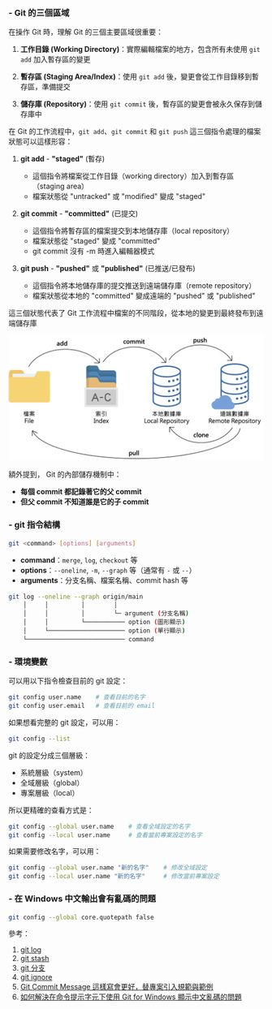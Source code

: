 ### - Git 的三個區域

在操作 Git 時，理解 Git 的三個主要區域很重要：

1. **工作目錄 (Working Directory)**：實際編輯檔案的地方，包含所有未使用 `git add` 加入暫存區的變更

2. **暫存區 (Staging Area/Index)**：使用 `git add` 後，變更會從工作目錄移到暫存區，準備提交

3. **儲存庫 (Repository)**：使用 `git commit` 後，暫存區的變更會被永久保存到儲存庫中

在 Git 的工作流程中，`git add`、`git commit` 和 `git push` 這三個指令處理的檔案狀態可以這樣形容：

1. **git add** - **"staged"** (暫存)

   - 這個指令將檔案從工作目錄（working directory）加入到暫存區（staging area）
   - 檔案狀態從 "untracked" 或 "modified" 變成 "staged"

2. **git commit** - **"committed"** (已提交)

   - 這個指令將暫存區的檔案提交到本地儲存庫（local repository）
   - 檔案狀態從 "staged" 變成 "committed"
   - git commit 沒有 -m 時進入編輯器模式

3. **git push** - **"pushed"** 或 **"published"** (已推送/已發布)
   - 這個指令將本地儲存庫的提交推送到遠端儲存庫（remote repository）
   - 檔案狀態從本地的 "committed" 變成遠端的 "pushed" 或 "published"

這三個狀態代表了 Git 工作流程中檔案的不同階段，從本地的變更到最終發布到遠端儲存庫

![WFg26IS.png](pictures/WFg26IS.png)

額外提到， Git 的內部儲存機制中：

- **每個 commit 都記錄著它的父 commit**
- **但父 commit 不知道誰是它的子 commit**

### - git 指令結構

```bash
git <command> [options] [arguments]
```

- **command**：`merge`, `log`, `checkout` 等
- **options**：`--oneline`, `-m`, `--graph` 等（通常有 `-` 或 `--`）
- **arguments**：分支名稱、檔案名稱、commit hash 等

```bash
git log --oneline --graph origin/main
    │     │         │        │
    │     │         │        └─ argument (分支名稱)
    │     │         └─────────── option (圖形顯示)
    │     └───────────────────── option (單行顯示)
    └─────────────────────────── command
```

### - 環境變數

可以用以下指令檢查目前的 git 設定：

```bash
git config user.name    # 查看目前的名字
git config user.email   # 查看目前的 email
```

如果想看完整的 git 設定，可以用：

```bash
git config --list
```

git 的設定分成三個層級：

- 系統層級（system）
- 全域層級（global）
- 專案層級（local）

所以更精確的查看方式是：

```bash
git config --global user.name    # 查看全域設定的名字
git config --local user.name     # 查看當前專案設定的名字
```

如果需要修改名字，可以用：

```bash
git config --global user.name "新的名字"    # 修改全域設定
git config --local user.name "新的名字"     # 修改當前專案設定
```

### - 在 Windows 中文輸出會有亂碼的問題

```bash
git config --global core.quotepath false
```

參考：

1. [git log](git%20log.md)
2. [git stash](git%20stash.md)
3. [git 分支](git%20分支.md)
4. [git ignore](git%20ignore.md)
5. [Git Commit Message 這樣寫會更好，替專案引入規範與範例](https://wadehuanglearning.blogspot.com/2019/05/commit-commit-commit-why-what-commit.html)
6. [如何解決在命令提示字元下使用 Git for Windows 顯示中文亂碼的問題](https://blog.miniasp.com/post/2017/09/17/Git-for-Windows-Command-Prompt-Display-Chinese-Issues)
